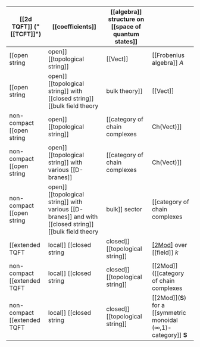 

| [[2d TQFT]]  ("[[TCFT]]") | [[coefficients]] |   [[algebra]] structure on [[space of quantum states]] |  |
|-------------|-------------|--------------------|--------|
| [[open string|open]] [[topological string]] | [[Vect]] | [[Frobenius algebra]] $A$ | [[folklore]]+([Abrams 96](2d+TQFT#Abrams96)) |
| [[open string|open]] [[topological string]] with [[closed string]] [[bulk  field theory|bulk theory]] | [[Vect]] | [[Frobenius algebra]] $A$ with [[trace]] map $B \to Z(A)$ and [[Cardy condition]] | ([Lazaroiu 00](#2d+TQFT#Lazaroiu00), [Moore-Segal 02](2d+TQFT#MooreSegal02)) |
| non-compact [[open string|open]] [[topological string]] | [[category of chain complexes|Ch(Vect)]] | [[Calabi-Yau A-∞ algebra]] | ([Kontsevich 95](2d+TQFT#Kontsevich95), [Costello 04](2d+TQFT#Costello04)) |
| non-compact [[open string|open]] [[topological string]] with various [[D-branes]]| [[category of chain complexes|Ch(Vect)]] | [[Calabi-Yau A-∞ category]] | " |
| non-compact [[open string|open]] [[topological string]] with various [[D-branes]] and with [[closed string]] [[bulk field theory|bulk]] sector | [[category of chain complexes|Ch(Vect)]] | [[Calabi-Yau A-∞ category]] with [[Hochschild cohomology]] | " |
| [[extended TQFT|local]] [[closed string|closed]] [[topological string]] | [[2Mod]]([[Vect]]${}_k$) over [[field]] $k$ | separable symmetric [[Frobenius algebras]] | ([SchommerPries 11](2d+TQFT#SchommerPries11)) |
| non-compact [[extended TQFT|local]] [[closed string|closed]] [[topological string]] | [[2Mod]]([[category of chain complexes|Ch(Vect)]]) | [[Calabi-Yau A-∞ algebra]] | ([Lurie 09, section 4.2](2d+TQFT#Lurie09)) |
| non-compact [[extended TQFT|local]] [[closed string|closed]] [[topological string]] | [[2Mod]]$(\mathbf{S})$ for a [[symmetric monoidal (∞,1)-category]] $\mathbf{S}$ | [[Calabi-Yau object]] in $\mathbf{S}$ | ([Lurie 09, section 4.2](2d+TQFT#Lurie09)) |
